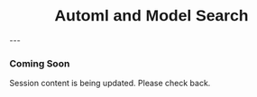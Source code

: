 <h1  style="font-family:  Verdana,  Geneva,  sans-serif;  text-align:center">Automl  and  Model  Search</h1> 
--- 
 
###  Coming  Soon 
 
Session  content  is  being  updated.  Please  check  back.
